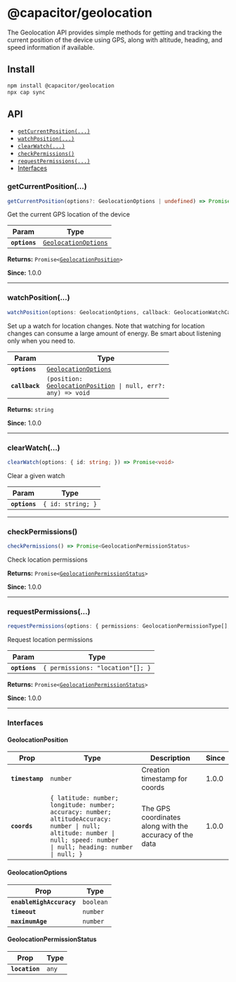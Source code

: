 # @capacitor/geolocation

The Geolocation API provides simple methods for getting and tracking the current position of the device using GPS, along with altitude, heading, and speed information if available.

## Install

```bash
npm install @capacitor/geolocation
npx cap sync
```

## API

<docgen-index>

* [`getCurrentPosition(...)`](#getcurrentposition)
* [`watchPosition(...)`](#watchposition)
* [`clearWatch(...)`](#clearwatch)
* [`checkPermissions()`](#checkpermissions)
* [`requestPermissions(...)`](#requestpermissions)
* [Interfaces](#interfaces)

</docgen-index>

<docgen-api>
<!--Update the source file JSDoc comments and rerun docgen to update the docs below-->

### getCurrentPosition(...)

```typescript
getCurrentPosition(options?: GeolocationOptions | undefined) => Promise<GeolocationPosition>
```

Get the current GPS location of the device

| Param         | Type                                                              |
| ------------- | ----------------------------------------------------------------- |
| **`options`** | <code><a href="#geolocationoptions">GeolocationOptions</a></code> |

**Returns:** <code>Promise&lt;<a href="#geolocationposition">GeolocationPosition</a>&gt;</code>

**Since:** 1.0.0

--------------------


### watchPosition(...)

```typescript
watchPosition(options: GeolocationOptions, callback: GeolocationWatchCallback) => CallbackID
```

Set up a watch for location changes. Note that watching for location changes
can consume a large amount of energy. Be smart about listening only when you need to.

| Param          | Type                                                                                                          |
| -------------- | ------------------------------------------------------------------------------------------------------------- |
| **`options`**  | <code><a href="#geolocationoptions">GeolocationOptions</a></code>                                             |
| **`callback`** | <code>(position: <a href="#geolocationposition">GeolocationPosition</a> \| null, err?: any) =&gt; void</code> |

**Returns:** <code>string</code>

**Since:** 1.0.0

--------------------


### clearWatch(...)

```typescript
clearWatch(options: { id: string; }) => Promise<void>
```

Clear a given watch

| Param         | Type                         |
| ------------- | ---------------------------- |
| **`options`** | <code>{ id: string; }</code> |

--------------------


### checkPermissions()

```typescript
checkPermissions() => Promise<GeolocationPermissionStatus>
```

Check location permissions

**Returns:** <code>Promise&lt;<a href="#geolocationpermissionstatus">GeolocationPermissionStatus</a>&gt;</code>

**Since:** 1.0.0

--------------------


### requestPermissions(...)

```typescript
requestPermissions(options: { permissions: GeolocationPermissionType[]; }) => Promise<GeolocationPermissionStatus>
```

Request location permissions

| Param         | Type                                        |
| ------------- | ------------------------------------------- |
| **`options`** | <code>{ permissions: "location"[]; }</code> |

**Returns:** <code>Promise&lt;<a href="#geolocationpermissionstatus">GeolocationPermissionStatus</a>&gt;</code>

**Since:** 1.0.0

--------------------


### Interfaces


#### GeolocationPosition

| Prop            | Type                                                                                                                                                                                | Description                                             | Since |
| --------------- | ----------------------------------------------------------------------------------------------------------------------------------------------------------------------------------- | ------------------------------------------------------- | ----- |
| **`timestamp`** | <code>number</code>                                                                                                                                                                 | Creation timestamp for coords                           | 1.0.0 |
| **`coords`**    | <code>{ latitude: number; longitude: number; accuracy: number; altitudeAccuracy: number \| null; altitude: number \| null; speed: number \| null; heading: number \| null; }</code> | The GPS coordinates along with the accuracy of the data | 1.0.0 |


#### GeolocationOptions

| Prop                     | Type                 |
| ------------------------ | -------------------- |
| **`enableHighAccuracy`** | <code>boolean</code> |
| **`timeout`**            | <code>number</code>  |
| **`maximumAge`**         | <code>number</code>  |


#### GeolocationPermissionStatus

| Prop           | Type             |
| -------------- | ---------------- |
| **`location`** | <code>any</code> |

</docgen-api>

